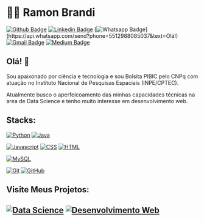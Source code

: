 
# :man_technologist: Ramon Brandi

[![Github Badge](https://img.shields.io/badge/-Github-000?style=flat-square&logo=Github&logoColor=white&link=https://github.com/RamonBrandi)](https://github.com/RamonBrandi)
[![Linkedin Badge](https://img.shields.io/badge/-LinkedIn-blue?style=flat-square&logo=Linkedin&logoColor=white&link=https://www.linkedin.com/in/ramonbrandi/)](https://www.linkedin.com/in/ramonbrandi/)
[![Whatsapp Badge](https://img.shields.io/badge/-Whatsapp-4CA143?style=flat-square&labelColor=4CA143&logo=whatsapp&logoColor=white&link=https://api.whatsapp.com/send?phone=5512988085037&text=Olá!)](https://api.whatsapp.com/send?phone=5512988085037&text=Olá!)
[![Gmail Badge](https://img.shields.io/badge/-Gmail-c14438?style=flat-square&logo=Gmail&logoColor=white&link=mailto:ramonbrand@gmail.com)](mailto:ramonbrand@gmail.com)
[![Medium Badge](https://img.shields.io/badge/-Medium-Black?style=flat-square&logo=Medium&logoColor=white&link=https://medium.com/ramones-py)](https://medium.com/ramones-py)

## Olá! 👋

Sou apaixonado por ciência e tecnologia e sou Bolsita PIBIC pelo CNPq com atuação no Instituto Nacional de Pesquisas Espaciais (INPE/CPTEC).

Atualmente busco o aperfeicoamento das minhas capacidades técnicas na area de Data Science e tenho muito interesse em desenvolvimento web.

## Stacks:


[![Python](https://img.shields.io/badge/-Python-Yellow?style=flat-square&logo=Python&logoColor=White&link=https://github.com/RamonBrandi/)](https://github.com/RamonBrandi/)
[![Java](https://img.shields.io/badge/-Java-Red?style=flat-square&logo=Java&logoColor=White&link=https://github.com/RamonBrandi/)](https://github.com/RamonBrandi/)


[![Javascript](http://img.shields.io/badge/-Javascript-Black?style=flat-square&logo=Javascript&logoColor=Yellow&link=https://github.com/RamonBrandi/)](https://github.com/RamonBrandi/)
[![CSS](http://img.shields.io/badge/-CSS-Blue?style=flat-square&logo=CSS3&logoColor=White&link=https://github.com/RamonBrandi/)](https://github.com/RamonBrandi/)
[![HTML](http://img.shields.io/badge/-HTML-Orange?style=flat-square&logo=HTML5&logoColor=White&link=https://github.com/RamonBrandi/)](https://github.com/RamonBrandi/)

[![MySQL](https://img.shields.io/badge/-MySQL-4479A1?style=flat-square&logo=MySQL&logoColor=White&link=https://github.com/RamonBrandi/)](https://github.com/RamonBrandi/)

[![Git](https://img.shields.io/badge/-Git-black?style=flat-square&logo=git&link=https://github.com/RamonBrandi/)](https://github.com/RamonBrandi/)
[![GitHub](https://img.shields.io/badge/-GitHub-181717?style=flat-square&logo=github&link=https://github.com/RamonBrandi/)](https://github.com/RamonBrandi/)

## Visite Meus Projetos:

[![Data Science](https://img.shields.io/badge/Data%20Science-Orange?style=flat-square&logo=Jupyter&logoColor=White&link=https://github.com/RamonBrandi/)](https://github.com/RamonBrandi/)
[![Desenvolvimento Web](http://img.shields.io/badge/-Desenvolvimento%20Web-Purple?style=flat-square&logo=Internet-explorer&logoColor=White&link=https://github.com/RamonBrandi/)](https://github.com/RamonBrandi/)
---

